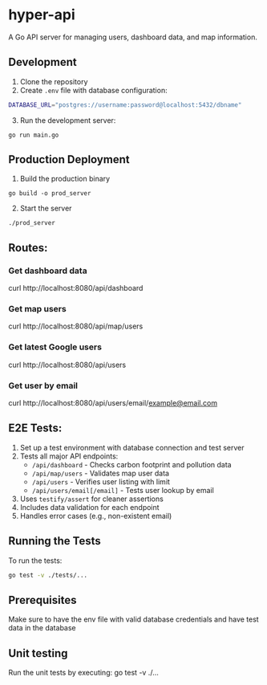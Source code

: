 # hyper-api

A Go API server for managing users, dashboard data, and map information.

## Development

1. Clone the repository
2. Create `.env` file with database configuration:
```sh
DATABASE_URL="postgres://username:password@localhost:5432/dbname"
```
3. Run the development server:
```
go run main.go
```

## Production Deployment

1. Build the production binary
```
go build -o prod_server
```
2. Start the server
```
./prod_server
```

## Routes:

### Get dashboard data
curl http://localhost:8080/api/dashboard

### Get map users
curl http://localhost:8080/api/map/users

### Get latest Google users
curl http://localhost:8080/api/users

### Get user by email 
curl http://localhost:8080/api/users/email/example@email.com

## E2E Tests:

1. Set up a test environment with database connection and test server  
2. Tests all major API endpoints:  
    - `/api/dashboard` - Checks carbon footprint and pollution data  
    - `/api/map/users` - Validates map user data  
    - `/api/users` - Verifies user listing with limit  
    - `/api/users/email[/email]` - Tests user lookup by email  
3. Uses `testify/assert` for cleaner assertions  
4. Includes data validation for each endpoint  
5. Handles error cases (e.g., non-existent email)  

## Running the Tests  
To run the tests:  
```bash  
go test -v ./tests/...
```

## Prerequisites
Make sure to have the env file with valid database credentials and have test data in the database

## Unit testing
Run the unit tests by executing: go test -v ./…